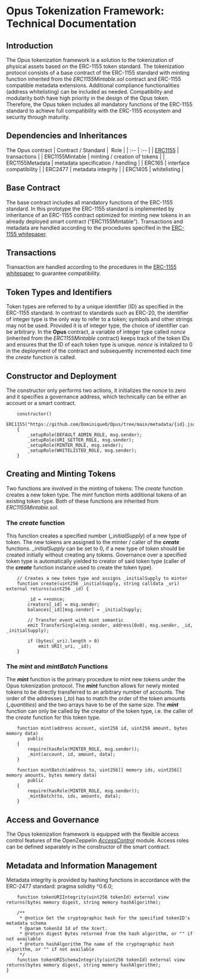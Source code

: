 # Opus Tokenization Framework: Technical Documentation

## Introduction
The Opus tokenization framework is a solution to the tokenization of physical assets based on the ERC-1155 token standard. The tokenization protocol consists of a base contract of the ERC-1155 standard with minting function inherited from the *ERC1155Mintable.sol* contract and ERC-1155 compatible metadata extensions. Additional compliance functionalities (address whitelisting) can be included as needed. Compatibility and modularity both have high priority in the design of the Opus token. Therefore, the Opus token includes all mandatory functions of the ERC-1155 standard to achieve full compatibility with the ERC-1155 ecosystem and security through maturity. 

## Dependencies and Inheritances
The Opus contract
| Contract / Standard |  Role |
| :-- | :-- |
| [ERC1155](https://eips.ethereum.org/EIPS/eip-1155) | transactions |
| ERC1155Mintable | minting / creation of tokens |
| ERC1155Metadata | metadata specification / handling |
| ERC165 | interface compatibility |
| ERC2477 | metadata integrity |
| ERC1405 | whitelisting |

## Base Contract

The base contract includes all mandatory functions of the ERC-1155 standard. In this prototype the ERC-1155 standard is implemented by inheritance of an ERC-1155 contract optimized for minting new tokens in an already deployed smart contract (“ERC1155Mintable”). Transactions and metadata are handled according to the procedures specified in the [ERC-1155 whitepaper](https://eips.ethereum.org/EIPS/eip-1155). 


## Transactions
Transaction are handled according to the procedures in the [ERC-1155 whitepaper](https://eips.ethereum.org/EIPS/eip-1155) to guarantee compatibility. 

## Token Types and Identifiers
Token types are referred to by a unique identifier (ID) as specified in the ERC-1155 standard. In contrast to standards such as ERC-20, the identifier of integer type is the only way to refer to a token; symbols and other strings may not be used. Provided it is of integer type, the choice of identifier can be arbitrary. In the **Opus** contract, a variable of integer type called *nonce* (inherited from the *ERC1155Mintable* contract) keeps track of the token IDs and ensures that the ID of each token type is unique. *nonce* is initalized to 0 in the deployment of the contract and subsequently incremented each time the *create* function is called.

## Constructor and Deployment

The constructor only performs two actions, it initializes the nonce to zero and it specifies a governance address, which technically can be either an account or a smart contract. 
```solidity
    constructor()
        ERC1155("https://github.com/DominiqueO/Opus/tree/main/metadata/{id}.json")
    {
        _setupRole(DEFAULT_ADMIN_ROLE, msg.sender);
        _setupRole(URI_SETTER_ROLE, msg.sender);
        _setupRole(MINTER_ROLE, msg.sender);
        _setupRole(WHITELISTED_ROLE, msg.sender);
    }
```

## Creating and Minting Tokens
Two functions are involved in the minting of tokens: The *create* function creates a new token type. The *mint* function mints additional tokens of an existing token type. Both of these functions are inherited from *ERC1155Mintable.sol*. 

### The ***create*** function
This function creates a specified number (*_initialSupply*) of a new type of token. The new tokens are assigned to the minter / caller of the ***create*** functions. *_initialSupply* can be set to 0, if a new type of token should be created initially without creating any tokens. Governance over a specified token type is automatically yielded to creator of said token type (caller of the ***create*** function instance used to create the token type). 

```solidity
    // Creates a new token type and assigns _initialSupply to minter
    function create(uint256 _initialSupply, string calldata _uri) external returns(uint256 _id) {

        _id = ++nonce;
        creators[_id] = msg.sender;
        balances[_id][msg.sender] = _initialSupply;

        // Transfer event with mint semantic
        emit TransferSingle(msg.sender, address(0x0), msg.sender, _id, _initialSupply);

        if (bytes(_uri).length > 0)
            emit URI(_uri, _id);
    }
```

### The *mint* and *mintBatch* Functions
The ***mint*** function is the primary procedure to mint new tokens under the Opus tokenization protocol. The ***mint*** function allows for newly minted tokens to be directly transferred to an arbitrary number of accounts. The order of the addresses (*_to*) has to match the order of the token amounts (*_quantities*) and the two arrays have to be of the same size. The ***mint*** function can only be called by the creator of the token type, i.e. the caller of the *create* function for this token type. 

```solidity
    function mint(address account, uint256 id, uint256 amount, bytes memory data)
        public
    {
        require(hasRole(MINTER_ROLE, msg.sender));
        _mint(account, id, amount, data);
    }

    function mintBatch(address to, uint256[] memory ids, uint256[] memory amounts, bytes memory data)
        public
    {
        require(hasRole(MINTER_ROLE, msg.sender));
        _mintBatch(to, ids, amounts, data);
    }
```

## Access and Governance
The Opus tokenization framework is equipped with the flexible access control features of the OpenZeppelin [*AccessControl*](https://docs.openzeppelin.com/contracts/4.x/api/access) module. Access roles can be defined separately in the constructor of the smart contract. 

## Metadata and Information Management
Metadata integrity is provided by hashing functions in accordance with the ERC-2477 standard:
pragma solidity ^0.6.0;

```solidity
    function tokenURIIntegrity(uint256 tokenId) external view returns(bytes memory digest, string memory hashAlgorithm);
    
    /**
     * @notice Get the cryptographic hash for the specified tokenID's metadata schema
     * @param tokenId Id of the Xcert.
     * @return digest Bytes returned from the hash algorithm, or "" if not available
     * @return hashAlgorithm The name of the cryptographic hash algorithm, or "" if not available
     */
    function tokenURISchemaIntegrity(uint256 tokenId) external view returns(bytes memory digest, string memory hashAlgorithm);
}
```


